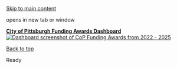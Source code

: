 [Skip to main content](https://www.pittsburghpa.gov/City-Government/Mayor/Mayor-banner/City-of-Pittsburgh-Funding-Awards-Dashboard#main-content)

opens in new tab or window

[**City of Pittsburgh Funding Awards Dashboard**![Dashboard screenshot of CoP Funding Awards from 2022 - 2025](https://www.pittsburghpa.gov/files/assets/city/v/1/mayor/images/award-dashboard.png)](https://app.powerbigov.us/view?r=eyJrIjoiYTVlZTQ1NmQtMzhmMi00ZGM2LTljZmEtZjliZjk3MDdhYzQzIiwidCI6ImY1ZjQ3OTE3LWM5MDQtNDM2OC05MTIwLWQzMjdjZjE3NTU5MSJ9)

[Back to top](https://www.pittsburghpa.gov/City-Government/Mayor/Mayor-banner/City-of-Pittsburgh-Funding-Awards-Dashboard#body-top)

Ready
